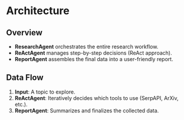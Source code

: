 # Architecture

## Overview
- **ResearchAgent** orchestrates the entire research workflow.
- **ReActAgent** manages step-by-step decisions (ReAct approach).
- **ReportAgent** assembles the final data into a user-friendly report.

## Data Flow
1. **Input**: A topic to explore.
2. **ReActAgent**: Iteratively decides which tools to use (SerpAPI, ArXiv, etc.).
3. **ReportAgent**: Summarizes and finalizes the collected data.
